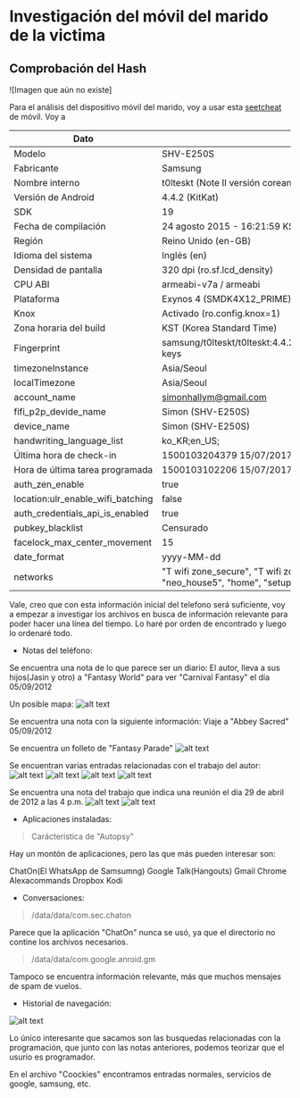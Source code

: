 # Investigación del móvil del marido de la victima

## Comprobación del Hash

![Imagen que aún no existe]

Para el análisis del dispositivo móvil del marido, voy a usar esta [seetcheat](https://pbs.twimg.com/media/FL-GAXBUUAEJRZq.jpg) de móvil. Voy a 

| Dato | Valor |
|-|-|
| Modelo | SHV-E250S |
| Fabricante | Samsung |
| Nombre interno | t0lteskt (Note II versión coreana) |
| Versión de Android | 4.4.2 (KitKat) |
| SDK | 19 |
| Fecha de compilación | 24 agosto 2015 - 16:21:59 KST |
| Región | Reino Unido (en-GB) |
| Idioma del sistema | Inglés (en) |
| Densidad de pantalla | 320 dpi (ro.sf.lcd_density) |
| CPU ABI | armeabi-v7a / armeabi |
| Plataforma | Exynos 4 (SMDK4X12_PRIME) |
| Knox | Activado (ro.config.knox=1) |
| Zona horaria del build | KST (Korea Standard Time) |
| Fingerprint | samsung/t0lteskt/t0lteskt:4.4.2/KOT49H/E250SKSUKOH4:user/release-keys |
| timezoneInstance | Asia/Seoul |
| localTimezone | Asia/Seoul |
| account_name | simonhallym@gmail.com |
| fifi_p2p_devide_name | Simon (SHV-E250S) |
| device_name | Simon (SHV-E250S) |
| handwriting_language_list | ko_KR;en_US; |
| Última hora de check-in | 1500103204379 15/07/2017 16:00:04 UTC |
| Hora de última tarea programada | 1500103102206 15/07/2017 15:48:22 UTC|
| auth_zen_enable | true |
| location:ulr_enable_wifi_batching | false |
| auth_credentials_api_is_enabled | true |
| pubkey_blacklist | Censurado ||abcdef1234567890|| |
| facelock_max_center_movement | 15 |
| date_format | yyyy-MM-dd |
| networks | "T wifi zone_secure", "T wifi zone", "U+zone", "IoTLab_WAN", "IoTLab", "neo_house5", "home", "setupEBC2", "HOME" |

Vale, creo que con esta información inicial del telefono será suficiente, voy a empezar a investigar los archivos en busca de información relevante para poder hacer una línea del tiempo. Lo haré por orden de encontrado y luego lo ordenaré todo.

- Notas del teléfono:

Se encuentra una nota de lo que parece ser un diario: El autor, lleva a sus hijos(Jasin y otro) a "Fantasy World" para ver "Carnival Fantasy" el día 05/09/2012

Un posible mapa:
![alt text](snb_thumbnailimage_001.jpg)

Se encuentra una nota con la siguiente información: Viaje a "Abbey Sacred" 05/09/2012

Se encuentra un folleto de "Fantasy Parade"
![alt text](snb_thumbnailimage_001-1.jpg)

Se encuentran varias entradas relacionadas con el trabajo del autor:
![alt text](snb_thumbnailimage_001-2.jpg)
![alt text](snb_thumbnailimage_001-3.jpg)
![alt text](snb_thumbnailimage_001-4.jpg)
![alt text](snb_thumbnailimage_001-5.jpg)

Se encuentra una nota del trabajo que indica una reunión el día 29 de abril de 2012 a las 4 p.m.
![alt text](snb_thumbnailimage_001-6.jpg)
![alt text](snb_thumbnailimage_002.jpg)

- Aplicaciones instaladas:

> Carácteristica de "Autopsy"

Hay un montón de aplicaciones, pero las que más pueden interesar son:

ChatOn(El WhatsApp de Samsumng)
Google Talk(Hangouts)
Gmail
Chrome
Alexacommands
Dropbox
Kodi

- Conversaciones:

> /data/data/com.sec.chaton

Parece que la aplicación "ChatOn" nunca se usó, ya que el directorio no contine los archivos necesarios.

> /data/data/com.google.anroid.gm

Tampoco se encuentra información relevante, más que muchos mensajes de spam de vuelos.

- Historial de navegación:

![alt text](image.png)

Lo único interesante que sacamos son las busquedas relacionadas con la programación, que junto con las notas anteriores, podemos teorizar que el usurio es programador.

En el archivo "Coockies" encontramos entradas normales, servicios de google, samsung, etc.

